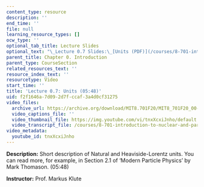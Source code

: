 ```yaml
---
content_type: resource
description: ''
end_time: ''
file: null
learning_resource_types: []
ocw_type: ''
optional_tab_title: Lecture Slides
optional_text: "\_Lecture 0.7 Slides:\_[Units (PDF)](/courses/8-701-introduction-to-nuclear-and-particle-physics-fall-2020/resources/mit8_701f20_lec0-7)"
parent_title: Chapter 0. Introduction
parent_type: CourseSection
related_resources_text: ''
resource_index_text: ''
resourcetype: Video
start_time: ''
title: 'Lecture 0.7: Units (05:48)'
uid: f2f1646a-7d09-2d7f-ccaf-3a4d0cf31275
video_files:
  archive_url: https://archive.org/download/MIT8.701F20/MIT8_701F20_00-07_Units_300k.mp4
  video_captions_file: ''
  video_thumbnail_file: https://img.youtube.com/vi/tnxXcxiJnho/default.jpg
  video_transcript_file: /courses/8-701-introduction-to-nuclear-and-particle-physics-fall-2020/adf515c70c47e95dd9e266848b8f97c4_tnxXcxiJnho.pdf
video_metadata:
  youtube_id: tnxXcxiJnho
---
```


**Description:** Short description of Natural and Heaviside-Lorentz units. You can read more, for example, in Section 2.1 of ‘Modern Particle Physics’ by Mark Thomason. (05:48)

**Instructor:** Prof. Markus Klute

